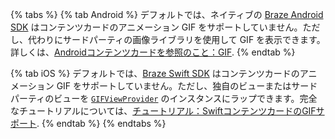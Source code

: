 {% tabs %}
{% tab Android %}
デフォルトでは、ネイティブの [Braze Android SDK](https://github.com/braze-inc/braze-android-sdk) はコンテンツカードのアニメーション GIF をサポートしていません。ただし、代わりにサードパーティの画像ライブラリを使用して GIF を表示できます。詳しくは、[Androidコンテンツカードを参照のこと：GIF]({{site.baseurl}}/developer_guide/platform_integration_guides/android/content_cards/GIFs/).
{% endtab %}

{% tab iOS %}
デフォルトでは、[Braze Swift SDK](https://github.com/braze-inc/braze-swift-sdk) はコンテンツカードのアニメーション GIF をサポートしていません。ただし、独自のビューまたはサードパーティのビューを [`GIFViewProvider`](https://braze-inc.github.io/braze-swift-sdk/documentation/brazeui/gifviewprovider) のインスタンスにラップできます。完全なチュートリアルについては、[チュートリアル：SwiftコンテンツカードのGIFサポート](https://braze-inc.github.io/braze-swift-sdk/tutorials/braze/c3-gif-support/).
{% endtab %}
{% endtabs %}
